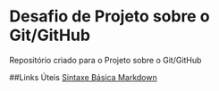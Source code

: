 # Desafio de Projeto sobre o Git/GitHub
Repositório criado para o Projeto sobre o Git/GitHub

##Links Úteis
[Sintaxe Básica Markdown](https://www.markdownguide.org/getting-started/)
